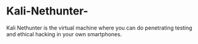 # Kali-Nethunter-
Kali Nethunter is the virtual machine where you can do penetrating testing and ethical hacking in your own smartphones.
